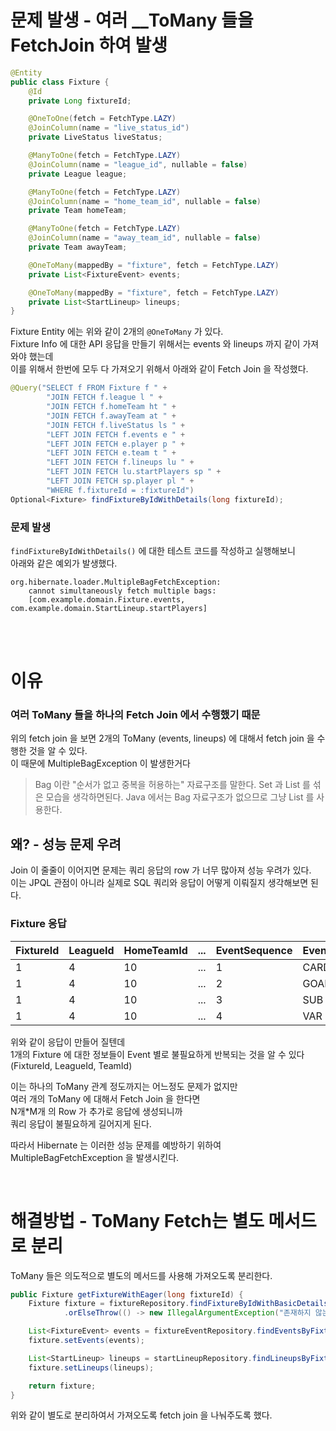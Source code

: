 # 문제 발생 - 여러 __ToMany 들을 FetchJoin 하여 발생  

```java
@Entity
public class Fixture {
    @Id
    private Long fixtureId;

    @OneToOne(fetch = FetchType.LAZY)
    @JoinColumn(name = "live_status_id")
    private LiveStatus liveStatus;

    @ManyToOne(fetch = FetchType.LAZY)
    @JoinColumn(name = "league_id", nullable = false)
    private League league;

    @ManyToOne(fetch = FetchType.LAZY)
    @JoinColumn(name = "home_team_id", nullable = false)
    private Team homeTeam;

    @ManyToOne(fetch = FetchType.LAZY)
    @JoinColumn(name = "away_team_id", nullable = false)
    private Team awayTeam;

    @OneToMany(mappedBy = "fixture", fetch = FetchType.LAZY)
    private List<FixtureEvent> events;

    @OneToMany(mappedBy = "fixture", fetch = FetchType.LAZY)
    private List<StartLineup> lineups;
}
```

Fixture Entity 에는 위와 같이 2개의 <code>@OneToMany</code> 가 있다.  
Fixture Info 에 대한 API 응답을 만들기 위해서는 events 와 lineups 까지 같이 가져와야 했는데  
이를 위해서 한번에 모두 다 가져오기 위해서 아래와 같이 Fetch Join 을 작성했다.  

```java
@Query("SELECT f FROM Fixture f " +
        "JOIN FETCH f.league l " +
        "JOIN FETCH f.homeTeam ht " +
        "JOIN FETCH f.awayTeam at " +
        "JOIN FETCH f.liveStatus ls " +
        "LEFT JOIN FETCH f.events e " +
        "LEFT JOIN FETCH e.player p " +
        "LEFT JOIN FETCH e.team t " +
        "LEFT JOIN FETCH f.lineups lu " +
        "LEFT JOIN FETCH lu.startPlayers sp " +
        "LEFT JOIN FETCH sp.player pl " +
        "WHERE f.fixtureId = :fixtureId")
Optional<Fixture> findFixtureByIdWithDetails(long fixtureId);
```

### 문제 발생  
<code>findFixtureByIdWithDetails()</code> 에 대한 테스트 코드를 작성하고 실행해보니   
아래와 같은 예외가 발생했다.  
  
```
org.hibernate.loader.MultipleBagFetchException:
    cannot simultaneously fetch multiple bags:
    [com.example.domain.Fixture.events, com.example.domain.StartLineup.startPlayers]
```
  
<br><br>  

# 이유 
### 여러 ToMany 들을 하나의 Fetch Join 에서 수행했기 때문  
  
위의 fetch join 을 보면 2개의 ToMany (events, lineups) 에 대해서 fetch join 을 수행한 것을 알 수 있다.  
이 때문에 MultipleBagException 이 발생한거다  
  
> Bag 이란 "순서가 없고 중복을 허용하는" 자료구조를 말한다.
> Set 과 List 를 섞은 모습을 생각하면된다.
> Java 에서는 Bag 자료구조가 없으므로 그냥 List 를 사용한다.

## 왜? - 성능 문제 우려  
Join 이 줄줄이 이어지면 문제는 쿼리 응답의 row 가 너무 많아져 성능 우려가 있다.  
이는 JPQL 관점이 아니라 실제로 SQL 쿼리와 응답이 어떻게 이뤄질지 생각해보면 된다.  

### Fixture 응답  

|FixtureId|LeagueId|HomeTeamId|...|EventSequence|EventType|
|---|---|---|---|---|---|
|1|4|10|...|1|CARD|
|1|4|10|...|2|GOAL|
|1|4|10|...|3|SUB|
|1|4|10|...|4|VAR|

위와 같이 응답이 만들어 질텐데  
1개의 Fixture 에 대한 정보들이 Event 별로 불필요하게 반복되는 것을 알 수 있다(FixtureId, LeagueId, TeamId)  

이는 하나의 ToMany 관계 정도까지는 어느정도 문제가 없지만  
여러 개의 ToMany 에 대해서 Fetch Join 을 한다면  
N개*M개 의 Row 가 추가로 응답에 생성되니까  
쿼리 응답이 불필요하게 길어지게 된다.  

따라서 Hibernate 는 이러한 성능 문제를 예방하기 위하여 MultipleBagFetchException 을 발생시킨다.  
  
<br>  

# 해결방법 - ToMany Fetch는 별도 메서드로 분리  
    
ToMany 들은 의도적으로 별도의 메서드를 사용해 가져오도록 분리한다.  

```java
public Fixture getFixtureWithEager(long fixtureId) {
    Fixture fixture = fixtureRepository.findFixtureByIdWithBasicDetails(fixtureId)
            .orElseThrow(() -> new IllegalArgumentException("존재하지 않는 경기입니다."));

    List<FixtureEvent> events = fixtureEventRepository.findEventsByFixtureId(fixtureId);
    fixture.setEvents(events);

    List<StartLineup> lineups = startLineupRepository.findLineupsByFixtureId(fixtureId);
    fixture.setLineups(lineups);

    return fixture;
}
```

위와 같이 별도로 분리하여서 가져오도록 fetch join 을 나눠주도록 했다. 
